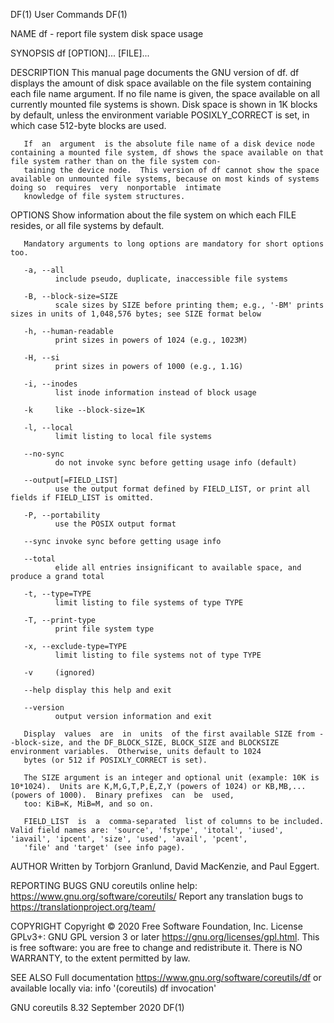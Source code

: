 DF(1)                                                                                    User Commands                                                                                    DF(1)

NAME
       df - report file system disk space usage

SYNOPSIS
       df [OPTION]... [FILE]...

DESCRIPTION
       This  manual page documents the GNU version of df.  df displays the amount of disk space available on the file system containing each file name argument.  If no file name is given, the
       space available on all currently mounted file systems is shown.  Disk space is shown in 1K blocks by default, unless the environment variable POSIXLY_CORRECT  is  set,  in  which  case
       512-byte blocks are used.

       If  an  argument  is the absolute file name of a disk device node containing a mounted file system, df shows the space available on that file system rather than on the file system con‐
       taining the device node.  This version of df cannot show the space available on unmounted file systems, because on most kinds of systems doing so  requires  very  nonportable  intimate
       knowledge of file system structures.

OPTIONS
       Show information about the file system on which each FILE resides, or all file systems by default.

       Mandatory arguments to long options are mandatory for short options too.

       -a, --all
              include pseudo, duplicate, inaccessible file systems

       -B, --block-size=SIZE
              scale sizes by SIZE before printing them; e.g., '-BM' prints sizes in units of 1,048,576 bytes; see SIZE format below

       -h, --human-readable
              print sizes in powers of 1024 (e.g., 1023M)

       -H, --si
              print sizes in powers of 1000 (e.g., 1.1G)

       -i, --inodes
              list inode information instead of block usage

       -k     like --block-size=1K

       -l, --local
              limit listing to local file systems

       --no-sync
              do not invoke sync before getting usage info (default)

       --output[=FIELD_LIST]
              use the output format defined by FIELD_LIST, or print all fields if FIELD_LIST is omitted.

       -P, --portability
              use the POSIX output format

       --sync invoke sync before getting usage info

       --total
              elide all entries insignificant to available space, and produce a grand total

       -t, --type=TYPE
              limit listing to file systems of type TYPE

       -T, --print-type
              print file system type

       -x, --exclude-type=TYPE
              limit listing to file systems not of type TYPE

       -v     (ignored)

       --help display this help and exit

       --version
              output version information and exit

       Display  values  are  in  units  of the first available SIZE from --block-size, and the DF_BLOCK_SIZE, BLOCK_SIZE and BLOCKSIZE environment variables.  Otherwise, units default to 1024
       bytes (or 512 if POSIXLY_CORRECT is set).

       The SIZE argument is an integer and optional unit (example: 10K is 10*1024).  Units are K,M,G,T,P,E,Z,Y (powers of 1024) or KB,MB,... (powers of 1000).  Binary prefixes  can  be  used,
       too: KiB=K, MiB=M, and so on.

       FIELD_LIST  is  a  comma-separated  list of columns to be included.  Valid field names are: 'source', 'fstype', 'itotal', 'iused', 'iavail', 'ipcent', 'size', 'used', 'avail', 'pcent',
       'file' and 'target' (see info page).

AUTHOR
       Written by Torbjorn Granlund, David MacKenzie, and Paul Eggert.

REPORTING BUGS
       GNU coreutils online help: <https://www.gnu.org/software/coreutils/>
       Report any translation bugs to <https://translationproject.org/team/>

COPYRIGHT
       Copyright © 2020 Free Software Foundation, Inc.  License GPLv3+: GNU GPL version 3 or later <https://gnu.org/licenses/gpl.html>.
       This is free software: you are free to change and redistribute it.  There is NO WARRANTY, to the extent permitted by law.

SEE ALSO
       Full documentation <https://www.gnu.org/software/coreutils/df>
       or available locally via: info '(coreutils) df invocation'

GNU coreutils 8.32                                                                       September 2020                                                                                   DF(1)
